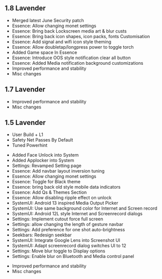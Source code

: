## 1.8 Lavender
- Merged latest June Security patch
- Essence: Allow changing monet settings
- Essence: Bring back Lockscreen media art & blur custs 
- Essence: Bring back icon shapes, icon packs, fonts Customisation
- Essence: Add signal and wifi icon style theming
- Essence: Allow doubletap/longpress power to toggle torch 
- Added Game space In Essence
- Essence: Introduce OOS style notification clear all button
- Essence: Added Media notification background customizations
- Improved performance and stability
- Misc changes

## 1.7 Lavender
- Improved performance and stability
- Misc changes

## 1.5 Lavender

- User Build + L1
- Safety Net Passes By Default
- Tuned Powerhint
* Added Face Unlock into System
* Added Applocker into System
* Settings: Revamped Setting page
* Essence: Add navbar layout inversion tuning 
* Essence: Allow changing monet settings
* Essence: Toggle for Black theme
* Essence: bring back old style mobile data indicators
* Essence: Add Qs & Themes Section
* Essence: Allow disabling ripple effect on unlock 
* SystemUI: Android 13 inspired Media Output Picker
* SystemUI: Use same background color for Internet and Screen record
* SystemUI: Android 12L style Internet and Screenrecord dialogs 
* Settings: Implement cutout force full screen 
* Settings: allow changing the length of gesture navbar
* Settings: Add preference for one shot auto-brightness 
* Seekbars: Redesign seekbar
* SystemUI: Integrate Google Lens into Screenshot UI
* SystemUI: Adapt screenrecord dialog switches UI to 12
* Settings: Move blur toggle to Display options
* Settings: Enable blur on Bluetooth and Media control panel
- Improved performance and stability
- Misc changes
